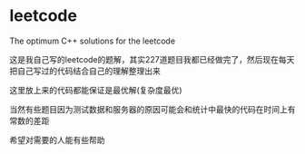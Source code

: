# leetcode
The optimum C++  solutions for the leetcode

这是我自己写的leetcode的题解，其实227道题目我都已经做完了，然后现在每天把自己写过的代码结合自己的理解整理出来

这里放上来的代码都能保证是最优解(复杂度最优)

当然有些题目因为测试数据和服务器的原因可能会和统计中最快的代码在时间上有常数的差距

希望对需要的人能有些帮助 

